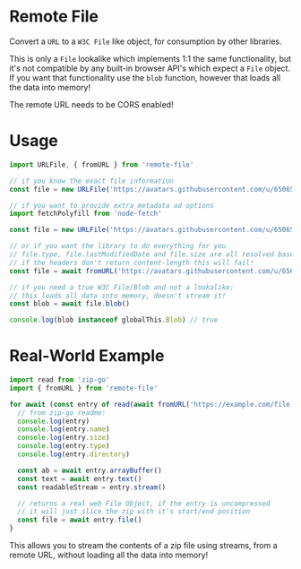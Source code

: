 # Remote File

Convert a `URL` to a `W3C File` like object, for consumption by other libraries. 

This is only a `File` lookalike which implements 1:1 the same functionality, but it's not compatible by any built-in browser API's which expect a `File` object. If you want that functionality use the `blob` function, however that loads all the data into memory!

The remote URL needs to be CORS enabled!

# Usage

```js
import URLFile, { fromURL } from 'remote-file'

// if you know the exact file information
const file = new URLFile('https://avatars.githubusercontent.com/u/6506529?v=4', 195311)

// if you want to provide extra metadata ad options
import fetchPolyfill from 'node-fetch'

const file = new URLFile('https://avatars.githubusercontent.com/u/6506529?v=4', 195311, { type: 'image/jpeg', lastModifiedDate: new Date(), lastModified: Date.now(), name: 'My Image', fetch: fetchPolyfill })

// or if you want the library to do everything for you
// file.type, file.lastModifiedDate and file.size are all resolved based on response headers
// if the headers don't return content-length this will fail!
const file = await fromURL('https://avatars.githubusercontent.com/u/6506529?v=4')

// if you need a true W3C File/Blob and not a lookalike:
// this loads all data into memory, doesn't stream it!
const blob = await file.blob()

console.log(blob instanceof globalThis.Blob) // true
```

# Real-World Example

```js
import read from 'zip-go'
import { fromURL } from 'remote-file'

for await (const entry of read(await fromURL('https://example.com/file.zip'))) {
  // from zip-go readme:
  console.log(entry)
  console.log(entry.name)
  console.log(entry.size)
  console.log(entry.type)
  console.log(entry.directory)

  const ab = await entry.arrayBuffer()
  const text = await entry.text()
  const readableStream = entry.stream()

  // returns a real web File Object, if the entry is uncompressed
  // it will just slice the zip with it's start/end position
  const file = await entry.file()
}
```

This allows you to stream the contents of a zip file using streams, from a remote URL, without loading all the data into memory!